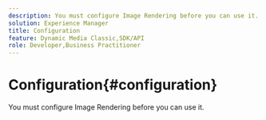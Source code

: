 ```yaml
---
description: You must configure Image Rendering before you can use it.
solution: Experience Manager
title: Configuration
feature: Dynamic Media Classic,SDK/API
role: Developer,Business Practitioner
---
```


# Configuration{#configuration}

You must configure Image Rendering before you can use it.


